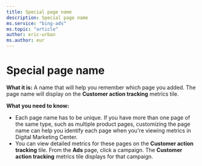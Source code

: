 ```yaml
---
title: Special page name
description: Special page name
ms.service: "bing-ads"
ms.topic: "article"
author: eric-urban
ms.author: eur
---
```


# Special page name

**What it is:** A name that will help you remember which page you added. The page name will display on the **Customer action tracking** metrics tile.

**What you need to know:**
- Each page name has to be unique. If you have more than one page of the same type, such as multiple product pages, customizing the page name can help you identify each page when you're viewing metrics in Digital Marketing Center.
- You can view detailed metrics for these pages on the **Customer action tracking** tile. From the **Ads** page, click a campaign. The **Customer action tracking** metrics tile displays for that campaign.


